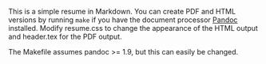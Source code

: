 This is a simple resume in Markdown.  You can create PDF and HTML versions by
running `make` if you have the document processor
[Pandoc](http://johnmacfarlane.net/pandoc/) installed.  Modify resume.css to
change the appearance of the HTML output and header.tex for the PDF output.

The Makefile assumes pandoc >= 1.9, but this can easily be changed.
